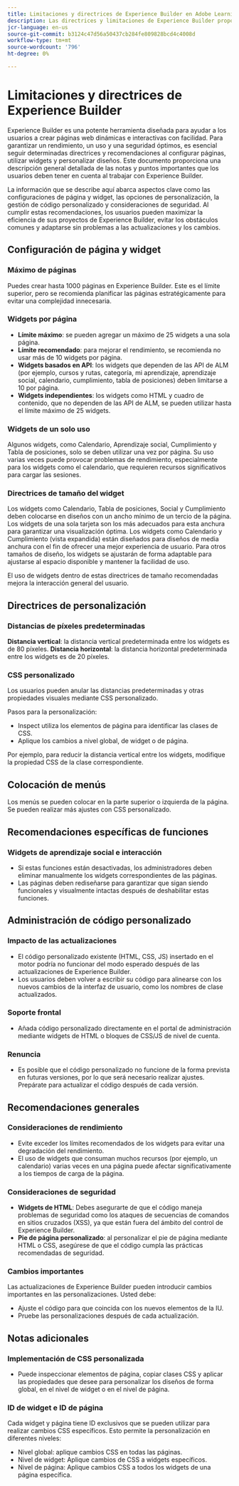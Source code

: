 ```yaml
---
title: Limitaciones y directrices de Experience Builder en Adobe Learning Manager
description: Las directrices y limitaciones de Experience Builder proporcionan sugerencias de contenido y cursos personalizados a los alumnos mediante algoritmos basados en IA.
jcr-language: en-us
source-git-commit: b3124c47d56a50437cb284fe809828bcd4c4008d
workflow-type: tm+mt
source-wordcount: '796'
ht-degree: 0%

---
```



# Limitaciones y directrices de Experience Builder

Experience Builder es una potente herramienta diseñada para ayudar a los usuarios a crear páginas web dinámicas e interactivas con facilidad. Para garantizar un rendimiento, un uso y una seguridad óptimos, es esencial seguir determinadas directrices y recomendaciones al configurar páginas, utilizar widgets y personalizar diseños. Este documento proporciona una descripción general detallada de las notas y puntos importantes que los usuarios deben tener en cuenta al trabajar con Experience Builder.

La información que se describe aquí abarca aspectos clave como las configuraciones de página y widget, las opciones de personalización, la gestión de código personalizado y consideraciones de seguridad. Al cumplir estas recomendaciones, los usuarios pueden maximizar la eficiencia de sus proyectos de Experience Builder, evitar los obstáculos comunes y adaptarse sin problemas a las actualizaciones y los cambios.

## Configuración de página y widget

### Máximo de páginas

Puedes crear hasta 1000 páginas en Experience Builder. Este es el límite superior, pero se recomienda planificar las páginas estratégicamente para evitar una complejidad innecesaria.

### Widgets por página

* **Límite máximo**: se pueden agregar un máximo de 25 widgets a una sola página.
* **Límite recomendado**: para mejorar el rendimiento, se recomienda no usar más de 10 widgets por página.
* **Widgets basados en API**: los widgets que dependen de las API de ALM (por ejemplo, cursos y rutas, categoría, mi aprendizaje, aprendizaje social, calendario, cumplimiento, tabla de posiciones) deben limitarse a 10 por página.
* **Widgets independientes**: los widgets como HTML y cuadro de contenido, que no dependen de las API de ALM, se pueden utilizar hasta el límite máximo de 25 widgets.

### Widgets de un solo uso

Algunos widgets, como Calendario, Aprendizaje social, Cumplimiento y Tabla de posiciones, solo se deben utilizar una vez por página. Su uso varias veces puede provocar problemas de rendimiento, especialmente para los widgets como el calendario, que requieren recursos significativos para cargar las sesiones.

### Directrices de tamaño del widget

Los widgets como Calendario, Tabla de posiciones, Social y Cumplimiento deben colocarse en diseños con un ancho mínimo de un tercio de la página. Los widgets de una sola tarjeta son los más adecuados para esta anchura para garantizar una visualización óptima. Los widgets como Calendario y Cumplimiento (vista expandida) están diseñados para diseños de media anchura con el fin de ofrecer una mejor experiencia de usuario. Para otros tamaños de diseño, los widgets se ajustarán de forma adaptable para ajustarse al espacio disponible y mantener la facilidad de uso.

El uso de widgets dentro de estas directrices de tamaño recomendadas mejora la interacción general del usuario.

## Directrices de personalización

### Distancias de píxeles predeterminadas

**Distancia vertical**: la distancia vertical predeterminada entre los widgets es de 80 píxeles.
**Distancia horizontal**: la distancia horizontal predeterminada entre los widgets es de 20 píxeles.

### CSS personalizado

Los usuarios pueden anular las distancias predeterminadas y otras propiedades visuales mediante CSS personalizado.

Pasos para la personalización:

* Inspect utiliza los elementos de página para identificar las clases de CSS.
* Aplique los cambios a nivel global, de widget o de página.

Por ejemplo, para reducir la distancia vertical entre los widgets, modifique la propiedad CSS de la clase correspondiente.

## Colocación de menús

Los menús se pueden colocar en la parte superior o izquierda de la página. Se pueden realizar más ajustes con CSS personalizado.

## Recomendaciones específicas de funciones

### Widgets de aprendizaje social e interacción

* Si estas funciones están desactivadas, los administradores deben eliminar manualmente los widgets correspondientes de las páginas.
* Las páginas deben rediseñarse para garantizar que sigan siendo funcionales y visualmente intactas después de deshabilitar estas funciones.

## Administración de código personalizado

### Impacto de las actualizaciones

* El código personalizado existente (HTML, CSS, JS) insertado en el motor podría no funcionar del modo esperado después de las actualizaciones de Experience Builder.
* Los usuarios deben volver a escribir su código para alinearse con los nuevos cambios de la interfaz de usuario, como los nombres de clase actualizados.

### Soporte frontal

* Añada código personalizado directamente en el portal de administración mediante widgets de HTML o bloques de CSS/JS de nivel de cuenta.

### Renuncia

* Es posible que el código personalizado no funcione de la forma prevista en futuras versiones, por lo que será necesario realizar ajustes. Prepárate para actualizar el código después de cada versión.

## Recomendaciones generales

### Consideraciones de rendimiento

* Evite exceder los límites recomendados de los widgets para evitar una degradación del rendimiento.
* El uso de widgets que consuman muchos recursos (por ejemplo, un calendario) varias veces en una página puede afectar significativamente a los tiempos de carga de la página.

### Consideraciones de seguridad

* **Widgets de HTML**: Debes asegurarte de que el código maneja problemas de seguridad como los ataques de secuencias de comandos en sitios cruzados (XSS), ya que están fuera del ámbito del control de Experience Builder.
* **Pie de página personalizado**: al personalizar el pie de página mediante HTML o CSS, asegúrese de que el código cumpla las prácticas recomendadas de seguridad.

### Cambios importantes

Las actualizaciones de Experience Builder pueden introducir cambios importantes en las personalizaciones. Usted debe:

* Ajuste el código para que coincida con los nuevos elementos de la IU.
* Pruebe las personalizaciones después de cada actualización.

## Notas adicionales

### Implementación de CSS personalizada

* Puede inspeccionar elementos de página, copiar clases CSS y aplicar las propiedades que desee para personalizar los diseños de forma global, en el nivel de widget o en el nivel de página.

### ID de widget e ID de página

Cada widget y página tiene ID exclusivos que se pueden utilizar para realizar cambios CSS específicos. Esto permite la personalización en diferentes niveles:

* Nivel global: aplique cambios CSS en todas las páginas.
* Nivel de widget: Aplique cambios de CSS a widgets específicos.
* Nivel de página: Aplique cambios CSS a todos los widgets de una página específica.










